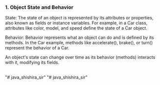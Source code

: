 <h3 title="programing">1. Object State and Behavior</h3>
<p>State: The state of an object is represented by its attributes or properties, also known as fields or instance variables. For example, in a Car class, attributes like color, model, and speed define the state of a Car object.</p>
<p>Behavior: Behavior represents what an object can do and is defined by its methods. In the Car example, methods like accelerate(), brake(), or turn() represent the behavior of a Car.</p>
<p>An object's state can change over time as its behavior (methods) interacts with it, modifying its fields.</p>

<table>
  <tr>
</table>


"# java_shishira_sir" 
"# java_shishira_sir" 
